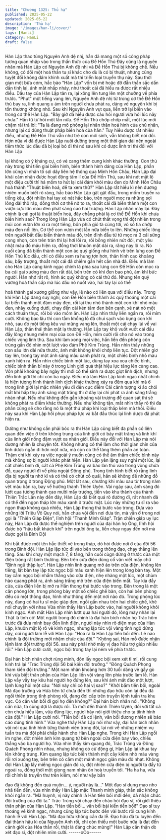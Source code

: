 ```yaml
---
title: "Chương 1325: Thủ hạ"
published: 2025-05-22
updated: 2025-05-22
description: 'Thủ hạ'
image: '/images/han-li/cover/'
tags: [HanLi]
category: HanLi
draft: false
---
```


Hàn Lập thao túng Nguyên Anh đệ nhị, hắn đã mang một số công
pháp tương quan nhập vào trong thần thức của Đề Hồn Thú
Đây cũng là nguyên nhân mà Hàn Lập có Nguyên Anh đệ nhị và
Đề Hồn Thú bị không chế. Nếu không, có đổi một hoá thần tu sĩ
khác cho dù là có bí thuật, nhưng cũng tuyệt đối không dám khinh
xuất mà thi triển loại truyền thụ này.
Sau thời gian một bữa cơm, hắc bào "Hàn Lập" vốn bị mê hoặc
đờ đẫn thần sắc dần dần tỉnh lại, ánh mắt nhấp nháy, như thoắt
cái đã hiểu ra được rất nhiều điều.
Dấu tay của Hàn Lập tản ra, lại xông lên tung lên một chưởng về
phía trước.
"Phụt" một tiếng vang lên, Nguyên Anh đệ nhị từ trong cơ thể Đề
Hồn thú bay ra, linh quang u ám trên người chưa phát ra, dáng vẻ
nguyên khí bị tổn thương không nhỏ.
Sau khi Nguyên Anh vụt qua, liền trở lại biến vào trong cơ thể
Hàn Lập.
"Bây giờ đã hiểu được câu hỏi ngươi vừa hỏi lúc nãy chưa." Hắn
từ từ hỏi một lần nữa.
Đề Hồn Thú chớp chớp mắt, một lúc mới chậm rãi trả lời: "Ta là
đang mô phỏng lại nhân thân hoá hình của chủ nhân, nhưng lại
có dùng thuật pháp biến hoá của hắn."
Tuy hiểu được rất nhiều điều, nhưng Đề Hồn Thú vẫn như trẻ con
mới sinh, vẫn không biết nói dối. Hơn nữa vì đã được Hàn Lập
nuôi dưỡng trong một thời gian dài nên ngoài tiềm thức lúc đầu
đã bị loại bỏ đi thì nó sau khi có được linh tri thì đối với Hàn Lập

lại không có ý kháng cự, có vẻ cang thêm cung kính khác thường.
Con thú này trong khi tiến giai biến hình, biến thành hình dáng
của Hàn Lập, phần lớn cũng vì nhân tố sợi dây liên hệ thông qua
Minh Hồn Châu, Hàn Lập đại khái cảm nhận được hoạt động tâm
lí của Đề Hồn Thú, sau khi nét mặt lộ một điệu cười thì há mồm to
hút lại cái đám khói màu đen do Minh Hồn Châu hoá thành
"Thuật biến hoá, để ta xem thử?" Hàn Lập rất hiếu kì nên đương
nhiên muốn biết rõ ràng, hắc bào Hàn Lập gật gật đầu, trong mồm
truyền ra tiếng kêu, đột nhiên hai tay xé nát hắc bào, trên người
mọc ra những sợi lông dài thô ráp, đồng thời cơ thể nở to ra,
thoắt cái đã biến thành một con vượn cực lớn màu đen phát sáng
cao hai trượng.
Hàn Lập nhăn mày lại. Đây chính là cái gọi là thuật biến hoá, đây
chẳng phải là cơ thể Đề Hồn khi chưa biến hình sao?
Trong lòng Hàn Lập vừa có chút thất vọng thì đột nhiên trong mũi
con vượn lớn xì ra một tiếng, bốn phía gió tà cùng tới, vô số tia
chớp màu đen nổi lên.
Cơ thể con vượn một lần nữa biến to lên.
Những chiếc lông trên người bắt đầu biến thành màu đỏ, trên
đỉnh đầu từ từ mọc ra 3 cái sừng cong nhọn, còn trên trán thì lại
hơi lồi ra, rồi bỗng nhiên nứt đôi, một yêu nhật màu đỏ máu hiện
ra, đồng thời khuôn mặt dài ra, răng nay lộ ra.
Nó cuối cùng đã biến thành một con ác quỷ giống như hình vẽ
trên lưng con Đề Hồn Thú lúc đầu, chỉ có điều xem ra hung tợn
hơn, thân hình cao khoảng sáu, bẩy trượng, thoắt một cái đã
chiếm gần hết căn nhà đá.
Điều mà làm cho Hàn Lập càng kinh ngạc chính là phía sau lưng
con Đề Hồn còn mọc ra ba cái gai xương màu đen rất dài, bên
trên có khí đen bao phủ, âm khí bức người.
Hắn nhớ rất rõ, hình ác quỷ không có cái thứ đó. Nhưng tên quỷ
vương hoá thần cấp mà lúc đầu nó nuốt vào, hai tay lại có thể

hoá thành gai xương giống như vậy, lẽ nào có liên qua với điều
này.
Trong khi Hàn Lập đang suy nghĩ, con Đề Hồn biến thành ác quỷ
thoáng một cái lại biến thành một đám mây đen, rồi lại thu nhỏ
thành một con khỉ nhỏ màu đen, nhảy xuống dưới, chạy đến cái
kén tằm đen bên cạnh, xé nát nó một cách thuần thục, rồi bỏ vào
mồm ăn.
Hàn Lập nhìn thấy liền ngẩn ra, rồi mỉm cười.
Không bao lâu thì con tằm khổng lồ đã chui sạch vào bụng con
khỉ nhỏ, sau đó một tiếng kêu vui mừng vang lên, thoắt một cái
chạy lủi về vai Hàn Lập, thần thái thân mật lạ thường.
Hàn Lập tay khô vuốt vuốt cái đầu đầy lông nhung mềm mại của
con Đề Hồn, mỉm cười rồi cho nó vào trong chiếc vòng linh thú.
Sau khi làm xong mọi việc, hắn liền đến phòng côn trùng gần đó
nhìn một lượt vào đám Phệ Kim Trùng. Hắn nhìn thấy những con
sâu lớn dài nửa thước, ánh mắt không khỏi chớp liên tục. Đột
nhiên giơ tay lên, trong tay một ánh sáng màu xanh phát ra, một
chiếc bình nhỏ màu xanh hiện ra. Hắn nhìn chiếc bình một lúc,
dùng tay xoa xoa chiếc bình, chiếc bình thần bí này ở trong Linh
giới quả thật hiệu lực tăng lên càng cao.
Vốn phải khoảng bảy ngày thì mới có thể sinh ra được giọt linh
dịch, nhưng đến linh giới thì chỉ còn ba ngày.
Điều mà làm Hàn Lập kinh ngạc nhất chính là hiện tượng hình
thành linh dịch khác thường xảy ra đêm qua khi mà ở trong linh
giới lại mặc nhiên yếu đi đến cực điểm
Cái cảnh tượng kì ảo chói mắt khi hấp thụ ánh sáng mặt trăng thì
ở đây lại chỉ phát ra ánh sáng trắng nhàn nhạt. Nếu như không
đến gần khoảng vài trượng để quan sát thì sẽ không phát ra điểm
khác thường. Nếu như không tận. mắt nhìn thấy rõ thì đa phần
cũng sẽ cho rằng nó là một thứ pháp khi loại thấp kém mà thôi.
Điều này sau khi Hàn Lập hồi phục pháp lực và bắt đầu thúc lại
linh dược đã phát hiện ra.

Dường như không cần phải bóc ra thì Hàn Lập cũng biết đa phần
có liên quan đến việc ở trên không trung của linh giới có bảy mặt
trăng và linh khí của linh giới nồng đậm vượt xa nhân giới.
Điều này đối với Hàn Lập mà nói đương nhiên là chuyện tốt.
Không nhưng có thể làm cho thời gian chín của linh dược ngắn đi
hơn một nửa, mà còn có thể tăng thêm phần an toàn. Thậm chí
khi xảy ra việc ngoài ý muốn cũng có thể âm thầm chiếc bình này
mà không sợ bị người khác phát hiện.
Hàn Lập yên lặng suy nghĩ một lúc, lại cất chiếc bình đi, cất cả
Phệ Kim Trùng và báo lân thú vào trong vòng chứa đồ, quay
người đi về phía ngoài Động phủ.
Trong tình hình biết rõ rằng linh địa bị người ta nhớ kĩ và có thể
có chút cổ quái, hắn sẽ không để những đồ quan trọng ở trong
Động phủ.
Một lát sau, chướng khi màu xau từ trong năm vệt màu bắn ra,
bay về hướng thành Thiên Uyên.
Vài ngày sau, ánh sáng đó lướt qua tường thành cao mười mấy
trượng, tiến vào khu thành của thành Thiên Trắc
Lần này đến đây, Hàn Lập đã biết quá rõ đường đi, rất nhanh đã
có thể đến ngọn tháp lớn màu xanh ở trước mặt.
Lúc này những tu sĩ ra vào ngọn tháp không quá nhiều, Hàn Lập
thong thả bước vào trong.
Dựa vào những lời Triệu Vô Quy nói, hắn chưa vội đến nơi đưa
tin, mà vẫn ở trong nơi gọi là "Thiên Giáp Điện", lĩnh hội "Thanh
Minh Giáp".
Trận chiến giáp uy lực này, Hàn Lập đã được thể nghiệm trên
người của đại hán họ Ông, lĩnh hội được bộ "hậu bất khách khí"
trên người ông ta, liền chạy ngay đến nơi mà được gọi là Bính
Đội

Khi bắt được một tên hắc thiết vệ trong tháp, dò hỏi được nơi ở
của đội 56 trong Bính đội. Hàn Lập lập tức đi vào bên trong thông
đạo, chạy thẳng lên tầng. Sau khi chạy một mạch 7, 8 tầng, hắn
cuối cùgn dừng ở trước cửa một điện trông rất bình thường. Bên
trên cửa điện dùng cổ văn viết mấy chữ "Bính ngũ thập lục". Hàn
Lập nhìn linh quang mờ ảo trên cửa điện, không lên tiếng, lật bàn
tay lập tức ngọc bội màu xanh hiện lên trong lòng bàn tay.
Một tay cầm ngọc bội nhắm thẳng vào cửa điện, nhẹ nhàng một
lúc, một chùm hào quang phát ra, ánh sáng trắng mờ trên cửa
điện biến mất.
Tay kia đẩy cửa, cửa điện liền bị mở ra
Hắn thong thả bước vào trong.
Bên trong là một căn phòng lớn, trong phòng bày một số chiếc
ghế bàn, còn hai bên phòng đều có một thông đạo, hình như
thông đến một nơi nào đó.
Trong phòng lúc này, đang có hai tu sĩ mặc giáp đen, ngồi gần
nhau trên hai chiếc ghế, khẽ nói chuyện với nhau
Vừa nhìn thấy Hàn Lập bước vào, hai người không khỏi kinh
ngạc.
Ánh mắt Hàn Lập nhìn lướt qua hai người đó, lông mày nhăn lại
Thật là tình cờ!
Một người trong đó chính là đại hán bích nhãn họ Trác hôm trước
đã đưa mình bay đến linh điện, người này nhìn rõ diện mạo của
Hàn Lập, khuôn mặt lộ rõ vẻ kinh ngạc, nhưng lập tức vội vàng
tỉnh ngộ đứng dậy, cúi người làm lễ với Hàn Lập:
"Hoá ra là Hàn Lập tiền bối đến. Lẽ nào chính là đội trưởng mới
nhậm chức của đội." "Không sai, Hàn mỗ được nhận lệnh làm đội
trưởng đội 56. sau này phải nhờ mấy vị đạo hữu trợ giúp nhiều
rồi." Hàn Lập cười cười, ngọc bội trong tay lại ném về phía trước.

Đại hán bích nhãn chợt rùng mình, đón lấy ngọc bội xem xét tỉ mỉ,
rồi cung kính trả lại "Trác Trùng đội 56 bái kiến đội trưởng."
"Đông Quách Phong tham kiến đội trưởng." Một nam nhân
khoảng hơn 30 tuổi dáng vẻ gầy gò khi vừa biết thân phận của
Hàn Lập liền vội vàng lên phía trước làm lễ.
Hàn Lập vẫy vẫy tay kêu hai người họ đứng lên, sau khi ánh mắt
đảo một lượt, lạnh lùng hỏi một câu: "Nơi này chỉ có hai vị sao?"
"Khởi bẩm tiền bối, ngoài Mã đạo trưởng và Hứa tiên tử chưa đến
thì những đạo hữu còn lại đều đã ngồi thiền trong tĩnh phòng rồi,
đang đợi cấp trên truyền lệnh tuần tra khu vực. Có cần vãn bối đi
gọi họ đến không?" Đại hán bích nhãn nói.
"Không cần nữa, ta cùng đợi là được rồi. Ta mới đến thành Thiên
Uyên, đối với tất cả còn chưa hiểu lắm, vừa đúng lúc, ngươi hãy
nói giới thiệu cho ta tiình hình của đội." Hàn Lập cười nói.
"Tiền bối đã có lệnh, vãn bối đương nhiên sẽ báo cáo đúng tình
hình." Vừa nghe thấy Hàn Lập nói như vậy, đại hán bích nhãn vội
nói qua tình hình từng thành viên trong đội, lại nói về những
nhiệm vụ tuần tra mà đội phải chấp hành cho Hàn Lập nghe.
Trong khi Hàn Lập ngồi im nghe, đột nhiên ánh kim quang từ bên
ngoài cửa điện bay vào, chiếu thẳng vào ba người họ.
Vừa nhìn thấy kim quang đó, Trác Trùng và Đông Quách Phong
nhìn nhau, nhưng không có cử động gì, Hàn Lập lại khua tay lên
không trung.
Kim quang lập tức biến thành một cây kiếm nhỏ màu vàng rồi rơi
xuống tay, bên trên có cắm một mảnh ngọc giản màu đỏ nhạt.
Không đợi Hàn Lập lấy miếng ngọc giản đó ra, đột nhiên cửa điện
bị người ta đẩy từ ngoài ra, đồng thời một giọng nam nhân ôn hoà
truyền tới.
"Ha ha ha, vừa rồi chính là truyền thư trên kiếm, nói như vậy bần

đạo đã không đến quá muộn… ý, người này là…" Một đạo sĩ
dung mạo nho nhã tiến đến, vừa nhìn thấy Hàn Lập mặc Thanh
minh giáp, thần sắc không khỏi ngẩn ra.
"Mã huynh, vị này chính là Hàn tiền bối mới đến, đã nhận chức
đội trưởng của đội ta."
Trác Trùng vội chạy đến chào hỏi đạo sĩ, rồi giới thiệu thân phận
của Hàn Lập.
"Hàn tiền bối… vãn bối bái kiền tiền bối!" Đạo sĩ tuy thoáng vẻ
kinh ngạc, nhưng cũng lập tức bước đến vài bước rồi cung kính
hành lễ với Hàn Lập.
"Mã đạo hữu không cần đa lễ. Đạo hữu đã tu luyện đến đại thành
hậu kì của Nguyên Anh rồi, chỉ còn thiếu một bước nữa là đạt đến
cảnh giới của Hóa thần rồi, thật là đáng chúc mừng!" Hàn Lập cẩn
thận dò xét đạo sĩ, đột nhiên mỉm cười.
------oOo------
